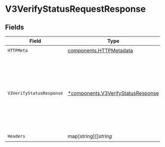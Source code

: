 # V3VerifyStatusRequestResponse


## Fields

| Field                                                                                                                                    | Type                                                                                                                                     | Required                                                                                                                                 | Description                                                                                                                              | Example                                                                                                                                  |
| ---------------------------------------------------------------------------------------------------------------------------------------- | ---------------------------------------------------------------------------------------------------------------------------------------- | ---------------------------------------------------------------------------------------------------------------------------------------- | ---------------------------------------------------------------------------------------------------------------------------------------- | ---------------------------------------------------------------------------------------------------------------------------------------- |
| `HTTPMeta`                                                                                                                               | [components.HTTPMetadata](../../models/components/httpmetadata.md)                                                                       | :heavy_check_mark:                                                                                                                       | N/A                                                                                                                                      |                                                                                                                                          |
| `V3VerifyStatusResponse`                                                                                                                 | [*components.V3VerifyStatusResponse](../../models/components/v3verifystatusresponse.md)                                                  | :heavy_minus_sign:                                                                                                                       | Successful Request                                                                                                                       | {<br/>"identityId": "498ce2a7-a7c1-48aa-8bd3-77621f780919",<br/>"success": "pending",<br/>"possessionResult": "pending",<br/>"verifyResult": "pending"<br/>} |
| `Headers`                                                                                                                                | map[string][]*string*                                                                                                                    | :heavy_check_mark:                                                                                                                       | N/A                                                                                                                                      |                                                                                                                                          |